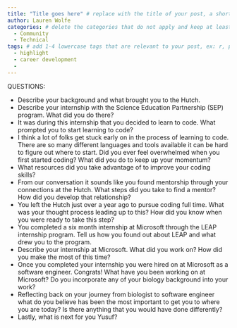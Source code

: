 ```yaml
---
title: "Title goes here" # replace with the title of your post, a short catchy description to entice readers
author: Lauren Wolfe
categories: # delete the categories that do not apply and keep at least one
  - Community
  - Technical
tags: # add 1-4 lowercase tags that are relevant to your post, ex: r, python, genomics, workflows
  - highlight
  - career development
  - 
---
```


QUESTIONS:

- Describe your background and what brought you to the Hutch.
- Describe your internship with the Science Education Partnership (SEP) program. What did you do there?
- It was during this internship that you decided to learn to code. What prompted you to start learning to code?
- I think a lot of folks get stuck early on in the process of learning to code. There are so many different languages and tools available it can be hard to figure out where to start. Did you ever feel overwhelmed when you first started coding? What did you do to keep up your momentum?
- What resources did you take advantage of to improve your coding skills?
- From our conversation it sounds like you found mentorship through your connections at the Hutch. What steps did you take to find a mentor? How did you develop that relationship?
- You left the Hutch just over a year ago to pursue coding full time. What was your thought process leading up to this? How did you know when you were ready to take this step?
- You completed a six month internship at Microsoft through the LEAP internship program. Tell us how you found out about LEAP and what drew you to the program.
- Describe your internship at Microsoft. What did you work on? How did you make the most of this time?
- Once you completed your internship you were hired on at Microsoft as a software engineer. Congrats! What have you been working on at Microsoft? Do you incorporate any of your biology background into your work?
- Reflecting back on your journey from biologist to software engineer what do you believe has been the most important to get you to where you are today? Is there anything that you would have done differently?
- Lastly, what is next for you Yusuf?
